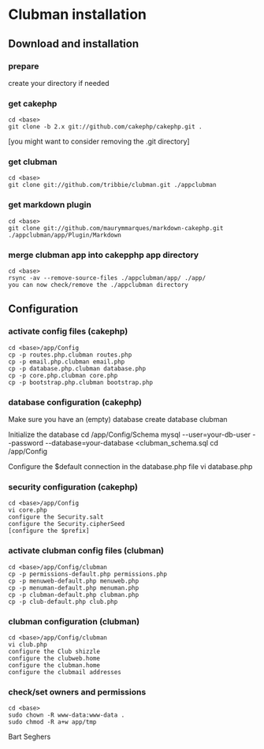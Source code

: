 Clubman installation
====================

## Download and installation


### prepare

create your <base> directory if needed


### get cakephp

    cd <base>
    git clone -b 2.x git://github.com/cakephp/cakephp.git .

[you might want to consider removing the .git directory]

### get clubman

    cd <base>
    git clone git://github.com/tribbie/clubman.git ./appclubman


### get markdown plugin

    cd <base>
    git clone git://github.com/maurymmarques/markdown-cakephp.git ./appclubman/app/Plugin/Markdown

### merge clubman app into cakepphp app directory

    cd <base>
    rsync -av --remove-source-files ./appclubman/app/ ./app/
    you can now check/remove the ./appclubman directory


## Configuration


### activate config files (cakephp)

    cd <base>/app/Config
    cp -p routes.php.clubman routes.php
    cp -p email.php.clubman email.php
    cp -p database.php.clubman database.php
    cp -p core.php.clubman core.php
    cp -p bootstrap.php.clubman bootstrap.php


### database configuration (cakephp)

Make sure you have an (empty) database
    create database clubman

Initialize the database
    cd <base>/app/Config/Schema
    mysql --user=your-db-user --password --database=your-database <clubman_schema.sql
    cd <base>/app/Config

Configure the $default connection in the database.php file
    vi database.php


### security configuration (cakephp)

    cd <base>/app/Config
    vi core.php
    configure the Security.salt
    configure the Security.cipherSeed
    [configure the $prefix]


### activate clubman config files (clubman)

    cd <base>/app/Config/clubman
    cp -p permissions-default.php permissions.php
    cp -p menuweb-default.php menuweb.php
    cp -p menuman-default.php menuman.php
    cp -p clubman-default.php clubman.php
    cp -p club-default.php club.php


### clubman configuration (clubman)

    cd <base>/app/Config/clubman
    vi club.php
    configure the Club shizzle
    configure the clubweb.home
    configure the clubman.home
    configure the clubmail addresses


### check/set owners and permissions

    cd <base>
    sudo chown -R www-data:www-data .
    sudo chmod -R a+w app/tmp



Bart Seghers
